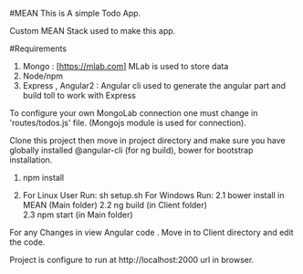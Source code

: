 #MEAN
This is A simple Todo App. 

Custom MEAN Stack used to make this app.

#Requirements
1. Mongo : [https://mlab.com] MLab is used to store data
2. Node/npm 
3. Express , Angular2 : Angular cli used to generate the angular part and build toll to work with Express


To configure your own MongoLab connection one must change in 'routes/todos.js' file. (Mongojs module is used for connection).


Clone this project then move in project directory and make sure you have 
globally installed @angular-cli (for ng build), bower for bootstrap installation.
1. npm install

2. For Linux User Run: sh setup.sh
   For Windows Run: 2.1 bower install in MEAN (Main folder)
                    2.2 ng build (in Client folder)  
                    2.3 npm start (in Main folder)


For any Changes in view Angular code . Move in to Client directory and edit the code.

Project is configure to run at http://localhost:2000 url in browser.
